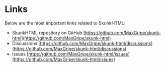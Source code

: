 # Links

Below are the most important links related to SkunkHTML:

* SkunkHTML repository on GitHub
[https://github.com/MaxGripe/skunk-html](https://github.com/MaxGripe/skunk-html)
* Discussions
[https://github.com/MaxGripe/skunk-html/discussions](https://github.com/MaxGripe/skunk-html/discussions)
* Issues
[https://github.com/MaxGripe/skunk-html/issues](https://github.com/MaxGripe/skunk-html/issues)
